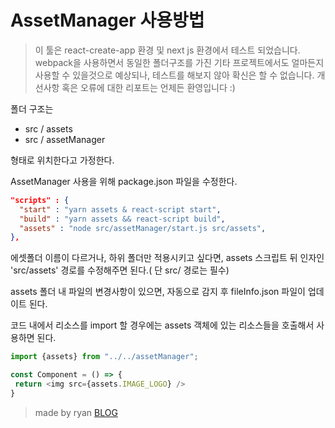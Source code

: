 # AssetManager 사용방법

> 이 툴은 react-create-app 환경 및 next js 환경에서 테스트 되었습니다. webpack을 사용하면서 동일한 폴더구조를 가진 기타 프로젝트에서도 얼마든지 사용할 수 있을것으로 예상되나, 테스트를 해보지 않아 확신은 할 수 없습니다. 개선사항 혹은 오류에 대한 리포트는 언제든 환영입니다 :)

폴더 구조는
- src / assets
- src / assetManager

형태로 위치한다고 가정한다.

AssetManager 사용을 위해 package.json 파일을 수정한다.
```json
"scripts" : {
  "start" : "yarn assets & react-script start",
  "build" : "yarn assets && react-script build",
  "assets" : "node src/assetManager/start.js src/assets",
},
```

에셋폴더 이름이 다르거나, 하위 폴더만 적용시키고 싶다면, assets 스크립트 뒤 인자인 'src/assets' 경로를 수정해주면 된다.( 단 src/ 경로는 필수)

assets 폴더 내 파일의 변경사항이 있으면, 자동으로 감지 후 fileInfo.json 파일이 업데이트 된다.

코드 내에서 리소스를 import 할 경우에는 assets 객체에 있는 리소스들을 호출해서 사용하면 된다.

```javascript
import {assets} from "../../assetManager";

const Component = () => {
 return <img src={assets.IMAGE_LOGO} />
}
```

> made by ryan
[BLOG](https://nookpi.tistory.com/97)
